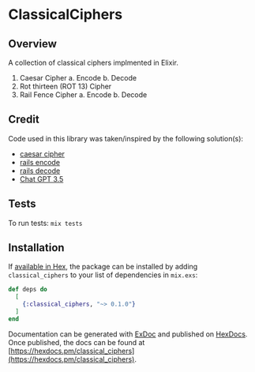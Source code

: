 # ClassicalCiphers

## Overview
A collection of classical ciphers implmented in Elixir. 
1. Caesar Cipher
    a. Encode
    b. Decode
2. Rot thirteen (ROT 13) Cipher
3. Rail Fence Cipher
  a. Encode
  b. Decode

## Credit

Code used in this library was taken/inspired by the following solution(s):
- [caesar cipher](https://exercism.org/tracks/elixir/exercises/simple-cipher/solutions)
- [rails encode](https://exercism.org/tracks/elixir/exercises/rail-fence-cipher/solutions?page=1)
- [rails decode](https://exercism.org/tracks/elixir/exercises/rail-fence-cipher/solutions/yevhenshymotiuk)
- [Chat GPT 3.5](https://chat.openai.com/)

## Tests

To run tests: `mix tests`

## Installation

If [available in Hex](https://hex.pm/docs/publish), the package can be installed
by adding `classical_ciphers` to your list of dependencies in `mix.exs`:

```elixir
def deps do
  [
    {:classical_ciphers, "~> 0.1.0"}
  ]
end
```

Documentation can be generated with [ExDoc](https://github.com/elixir-lang/ex_doc)
and published on [HexDocs](https://hexdocs.pm). Once published, the docs can
be found at [https://hexdocs.pm/classical_ciphers](https://hexdocs.pm/classical_ciphers).

